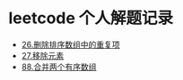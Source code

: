 # leetcode 个人解题记录

* [26.删除排序数组中的重复项](https://github.com/Etuloser/leetcode/tree/main/remove-duplicates-from-sorted-array)
* [27.移除元素](https://github.com/Etuloser/leetcode/tree/main/remove-element)
* [88.合并两个有序数组](https://github.com/Etuloser/leetcode/tree/main/merge-sorted-array)